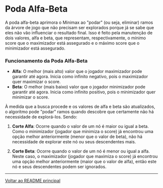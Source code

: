 # Poda Alfa-Beta

A poda alfa-beta aprimora o Minimax ao "podar" (ou seja, eliminar) ramos da árvore de jogo que não precisam ser explorados porque já se sabe que eles não vão influenciar o resultado final. Isso é feito pela manutenção de dois valores, alfa e beta, que representam, respectivamente, o mínimo score que o maximizador está assegurado e o máximo score que o minimizador está assegurado.

### Funcionamento da Poda Alfa-Beta

- **Alfa**: O melhor (mais alto) valor que o jogador maximizador pode garantir até agora. Inicia como infinito negativo, pois o maximizador quer maximizar o score.
- **Beta**: O melhor (mais baixo) valor que o jogador minimizador pode garantir até agora. Inicia como infinito positivo, pois o minimizador quer minimizar o score.

À medida que a busca procede e os valores de alfa e beta são atualizados, o algoritmo pode "podar" ramos quando descobre que certamente não há necessidade de explorá-los. Sendo:

1. **Corte Alfa**: Ocorre quando o valor de um nó é maior ou igual a beta. Como o minimizador (jogador que minimiza o score) já encontrou uma opção melhor anteriormente (menor que o valor de beta), não há necessidade de explorar este nó ou seus descendentes mais.
   
2. **Corte Beta**: Ocorre quando o valor de um nó é menor ou igual a alfa. Neste caso, o maximizador (jogador que maximiza o score) já encontrou uma opção melhor anteriormente (maior que o valor de alfa), então este nó e seus descendentes podem ser ignorados.

---

[Voltar ao README principal](../../README.md)
